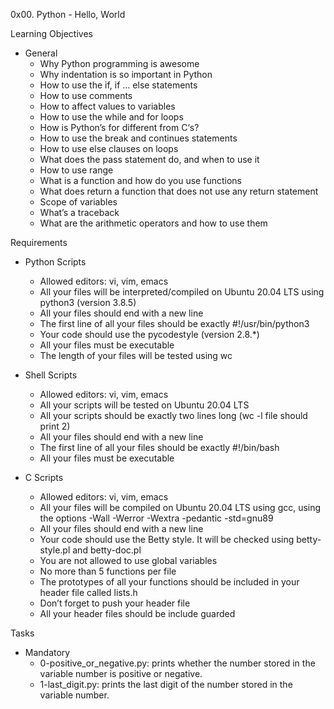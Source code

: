 0x00. Python - Hello, World

Learning Objectives
- General
	- Why Python programming is awesome
	- Why indentation is so important in Python
	- How to use the if, if ... else statements
	- How to use comments
	- How to affect values to variables
	- How to use the while and for loops
	- How is Python’s for different from C‘s?
	- How to use the break and continues statements
	- How to use else clauses on loops
	- What does the pass statement do, and when to use it
	- How to use range
	- What is a function and how do you use functions
	- What does return a function that does not use any return statement
	- Scope of variables
	- What’s a traceback
	- What are the arithmetic operators and how to use them

Requirements
- Python Scripts
	- Allowed editors: vi, vim, emacs
	- All your files will be interpreted/compiled on Ubuntu 20.04 LTS using python3 (version 3.8.5)
	- All your files should end with a new line
	- The first line of all your files should be exactly #!/usr/bin/python3
	- Your code should use the pycodestyle (version 2.8.*)
	- All your files must be executable
	- The length of your files will be tested using wc

- Shell Scripts
	- Allowed editors: vi, vim, emacs
	- All your scripts will be tested on Ubuntu 20.04 LTS
	- All your scripts should be exactly two lines long (wc -l file should print 2)
	- All your files should end with a new line
	- The first line of all your files should be exactly #!/bin/bash
	- All your files must be executable

- C Scripts
	- Allowed editors: vi, vim, emacs
	- All your files will be compiled on Ubuntu 20.04 LTS using gcc, using the options -Wall -Werror -Wextra -pedantic -std=gnu89
	- All your files should end with a new line
	- Your code should use the Betty style. It will be checked using betty-style.pl and betty-doc.pl
	- You are not allowed to use global variables
	- No more than 5 functions per file
	- The prototypes of all your functions should be included in your header file called lists.h
	- Don’t forget to push your header file
	- All your header files should be include guarded

Tasks
- Mandatory
	- 0-positive_or_negative.py: prints whether the number stored in the variable number is positive or negative. 
	- 1-last_digit.py: prints the last digit of the number stored in the variable number.
